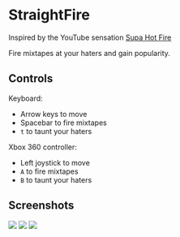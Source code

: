 # StraightFire

Inspired by the YouTube sensation [Supa Hot Fire](https://youtu.be/MeB3eYk1Ze0)

Fire mixtapes at your haters and gain popularity.

## Controls

Keyboard:
* Arrow keys to move
* Spacebar to fire mixtapes
* `t` to taunt your haters

Xbox 360 controller:
* Left joystick to move
* `A` to fire mixtapes
* `B` to taunt your haters

## Screenshots
![](data/screenshots/screenshot1.png)
![](data/screenshots/screenshot2.png)
![](data/screenshots/screenshot3.png)
